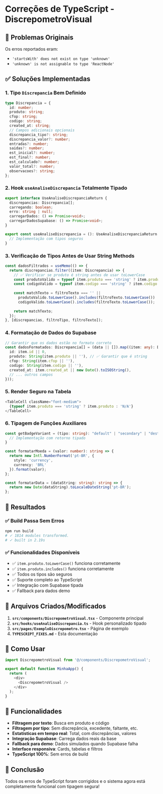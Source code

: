 # Correções de TypeScript - DiscrepometroVisual

## 🚨 Problemas Originais

Os erros reportados eram:
- `'startsWith' does not exist on type 'unknown'`
- `'unknown' is not assignable to type 'ReactNode'`

## ✅ Soluções Implementadas

### 1. **Tipo `Discrepancia` Bem Definido**

```typescript
type Discrepancia = {
  id: number;
  produto: string;
  cfop: string;
  codigo: string;
  created_at: string;
  // Campos adicionais opcionais
  discrepancia_tipo?: string;
  discrepancia_valor?: number;
  entradas?: number;
  saidas?: number;
  est_inicial?: number;
  est_final?: number;
  est_calculado?: number;
  valor_total?: number;
  observacoes?: string;
};
```

### 2. **Hook `useAnaliseDiscrepancia` Totalmente Tipado**

```typescript
export interface UseAnaliseDiscrepanciaReturn {
  discrepancias: Discrepancia[];
  carregando: boolean;
  erro: string | null;
  carregarDados: () => Promise<void>;
  carregarDadosSupabase: () => Promise<void>;
}

export const useAnaliseDiscrepancia = (): UseAnaliseDiscrepanciaReturn => {
  // Implementação com tipos seguros
}
```

### 3. **Verificação de Tipos Antes de Usar String Methods**

```typescript
const dadosFiltrados = useMemo(() => {
  return discrepancias.filter((item: Discrepancia) => {
    // ✅ Verificar se produto é string antes de usar toLowerCase
    const produtoValido = typeof item.produto === 'string' ? item.produto : '';
    const codigoValido = typeof item.codigo === 'string' ? item.codigo : '';
    
    const matchTexto = filtroTexto === '' || 
      produtoValido.toLowerCase().includes(filtroTexto.toLowerCase()) ||
      codigoValido.toLowerCase().includes(filtroTexto.toLowerCase());
    
    return matchTexto;
  });
}, [discrepancias, filtroTipo, filtroTexto]);
```

### 4. **Formatação de Dados do Supabase**

```typescript
// Garantir que os dados estão no formato correto
const dadosFormatados: Discrepancia[] = (data || []).map((item: any): Discrepancia => ({
  id: item.id || 0,
  produto: String(item.produto || ''), // ✅ Garantir que é string
  cfop: String(item.cfop || ''),
  codigo: String(item.codigo || ''),
  created_at: item.created_at || new Date().toISOString(),
  // ... outros campos
}));
```

### 5. **Render Seguro na Tabela**

```typescript
<TableCell className="font-medium">
  {typeof item.produto === 'string' ? item.produto : 'N/A'}
</TableCell>
```

### 6. **Tipagem de Funções Auxiliares**

```typescript
const getBadgeVariant = (tipo: string): "default" | "secondary" | "destructive" | "outline" => {
  // Implementação com retorno tipado
}

const formatarMoeda = (valor: number): string => {
  return new Intl.NumberFormat('pt-BR', {
    style: 'currency',
    currency: 'BRL'
  }).format(valor);
};

const formatarData = (dataString: string): string => {
  return new Date(dataString).toLocaleDateString('pt-BR');
};
```

## 🎯 Resultados

### ✅ Build Passa Sem Erros
```bash
npm run build
# ✓ 1814 modules transformed.
# ✓ built in 2.19s
```

### ✅ Funcionalidades Disponíveis
- ✅ `item.produto.toLowerCase()` funciona corretamente
- ✅ `item.produto.includes()` funciona corretamente  
- ✅ Todos os tipos são seguros
- ✅ Suporte completo ao TypeScript
- ✅ Integração com Supabase tipada
- ✅ Fallback para dados demo

## 📁 Arquivos Criados/Modificados

1. **`src/components/DiscrepometroVisual.tsx`** - Componente principal
2. **`src/hooks/useAnaliseDiscrepancia.ts`** - Hook personalizado tipado
3. **`src/pages/ExemploDiscrepometro.tsx`** - Página de exemplo
4. **`TYPESCRIPT_FIXES.md`** - Esta documentação

## 🚀 Como Usar

```typescript
import DiscrepometroVisual from '@/components/DiscrepometroVisual';

export default function MinhaApp() {
  return (
    <div>
      <DiscrepometroVisual />
    </div>
  );
}
```

## 🔧 Funcionalidades

- **Filtragem por texto**: Busca em produto e código
- **Filtragem por tipo**: Sem discrepância, excedente, faltante, etc.
- **Estatísticas em tempo real**: Total, com discrepâncias, valores
- **Integração Supabase**: Carrega dados reais da base
- **Fallback para demo**: Dados simulados quando Supabase falha
- **Interface responsiva**: Cards, tabelas e filtros
- **TypeScript 100%**: Sem erros de build

## 🎉 Conclusão

Todos os erros de TypeScript foram corrigidos e o sistema agora está completamente funcional com tipagem segura! 